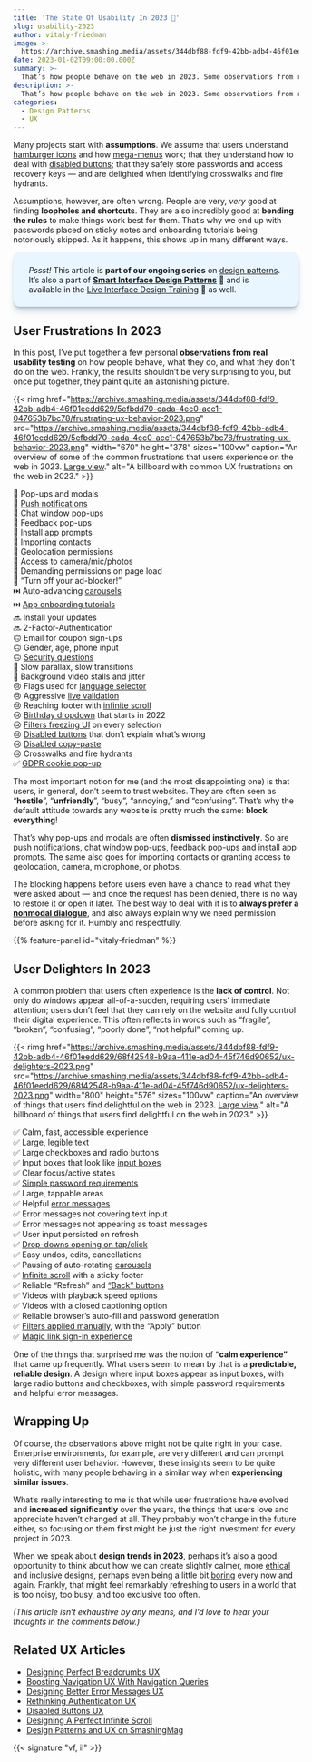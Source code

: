 ```yaml
---
title: 'The State Of Usability In 2023 🎊'
slug: usability-2023
author: vitaly-friedman
image: >-
  https://archive.smashing.media/assets/344dbf88-fdf9-42bb-adb4-46f01eedd629/892f360a-dc33-44c0-aba8-478b1edc7357/usability-2023.jpg
date: 2023-01-02T09:00:00.000Z
summary: >-
  That’s how people behave on the web in 2023. Some observations from real usability testing on what people do and what they don’t do on the web. From disabled copy-paste to magic link sign-in.
description: >-
  That’s how people behave on the web in 2023. Some observations from real usability testing on what people do and what they don’t do on the web. From disabled copy-paste to magic link sign-in.
categories:
  - Design Patterns
  - UX
---
```


Many projects start with **assumptions**. We assume that users understand [hamburger icons](https://twitter.com/alexmuench/status/1090550334286692352) and how [mega-menus](https://www.smashingmagazine.com/2021/05/frustrating-design-patterns-mega-dropdown-hover-menus/) work; that they understand how to deal with [disabled buttons](https://www.smashingmagazine.com/2021/08/frustrating-design-patterns-disabled-buttons/); that they safely store passwords and access recovery keys — and are delighted when identifying crosswalks and fire hydrants.

Assumptions, however, are often wrong. People are very, *very* good at finding **loopholes and shortcuts**. They are also incredibly good at **bending the rules** to make things work best for them. That’s why we end up with passwords placed on sticky notes and onboarding tutorials being notoriously skipped. As it happens, this shows up in many different ways.

<style>.course-intro{--shadow-color:206deg 31% 60%;background-color:#eaf6ff;border:1px solid #ecf4ff;box-shadow:0 .5px .6px hsl(var(--shadow-color) / .36),0 1.7px 1.9px -.8px hsl(var(--shadow-color) / .36),0 4.2px 4.7px -1.7px hsl(var(--shadow-color) / .36),.1px 10.3px 11.6px -2.5px hsl(var(--shadow-color) / .36);border-radius:11px;padding:1.35rem 1.65rem}@media (prefers-color-scheme:dark){.course-intro{--shadow-color:199deg 63% 6%;border-color:var(--block-separator-color,#244654);background-color:var(--accent-box-color,#19313c)}}</style>
  
<p class="course-intro"><em>Pssst!</em> This article is <strong>part of our ongoing series</strong> on <a href="/category/design-patterns">design patterns</a>. It’s also a part of <a style="font-weight:700" href="https://smart-interface-design-patterns.com/">Smart Interface Design Patterns</a>&nbsp;🍣 and is available in the <a href="https://smashingconf.com/online-workshops/workshops/interface-design-course-vitaly-friedman/">Live Interface Design Training</a>&nbsp;🍕 as well.</p>

## User Frustrations In 2023

In this post, I’ve put together a few personal **observations from real usability testing** on how people behave, what they do, and what they don't do on the web. Frankly, the results shouldn’t be very surprising to you, but once put together, they paint quite an astonishing picture.

{{< rimg href="https://archive.smashing.media/assets/344dbf88-fdf9-42bb-adb4-46f01eedd629/5efbdd70-cada-4ec0-acc1-047653b7bc78/frustrating-ux-behavior-2023.png" src="https://archive.smashing.media/assets/344dbf88-fdf9-42bb-adb4-46f01eedd629/5efbdd70-cada-4ec0-acc1-047653b7bc78/frustrating-ux-behavior-2023.png" width="670" height="378" sizes="100vw" caption="An overview of some of the common frustrations that users experience on the web in 2023. <a href='https://archive.smashing.media/assets/344dbf88-fdf9-42bb-adb4-46f01eedd629/5efbdd70-cada-4ec0-acc1-047653b7bc78/frustrating-ux-behavior-2023.png'>Large view</a>." alt="A billboard with common UX frustrations on the web in 2023." >}}

🚫 Pop-ups and modals  
🚫 [Push notifications](https://stephaniewalter.design/blog/the-ultimate-guide-to-not-fck-up-push-notifications/)  
🚫 Chat window pop-ups  
🚫 Feedback pop-ups  
🚫 Install app prompts  
🚫 Importing contacts  
🚫 Geolocation permissions  
🚫 Access to camera/mic/photos  
🚫 Demanding permissions on page load  
🚫 “Turn off your ad-blocker!”  
⏭️ Auto-advancing [carousels](https://www.smashingmagazine.com/2022/04/designing-better-carousel-ux/)  
⏭️ [App onboarding tutorials](https://uxdesign.cc/menu-of-ux-onboarding-patterns-and-when-to-use-them-3df2e3880fd1)  
🔜 Install your updates  
🔜 2-Factor-Authentication  
🙃 Email for coupon sign-ups  
🙃 Gender, age, phone input  
🙃 [Security questions](https://uxdesign.cc/the-ux-of-security-questions-4edbbb687e83)  
🤔 Slow parallax, slow transitions  
🤔 Background video stalls and jitter  
😢 Flags used for [language selector](https://www.smashingmagazine.com/2022/05/designing-better-language-selector/)  
😢 Aggressive [live validation](https://www.smashingmagazine.com/2022/09/inline-validation-web-forms-ux/)  
😢 Reaching footer with [infinite scroll](https://www.smashingmagazine.com/2022/03/designing-better-infinite-scroll/)  
😢 [Birthday dropdown](https://www.smashingmagazine.com/2021/05/frustrating-design-patterns-birthday-picker/) that starts in 2022  
😢 [Filters freezing UI](https://www.smashingmagazine.com/2021/07/frustrating-design-patterns-broken-frozen-filters/) on every selection  
😢 [Disabled buttons](https://www.smashingmagazine.com/2021/08/frustrating-design-patterns-disabled-buttons/) that don’t explain what’s wrong  
😢 [Disabled copy-paste](https://www.bitnative.com/2022/03/14/stop-disabling-copy-paste/)  
😢 Crosswalks and fire hydrants  
✅ [GDPR cookie pop-up](https://www.smashingmagazine.com/2019/04/privacy-ux-better-cookie-consent-experiences/)  


The most important notion for me (and the most disappointing one) is that users, in general, don’t seem to trust websites. They are often seen as “**hostile**”, “**unfriendly**”, “busy”, “annoying,” and “confusing”. That’s why the default attitude towards any website is pretty much the same: **block everything**!

That’s why pop-ups and modals are often **dismissed instinctively**. So are push notifications, chat window pop-ups, feedback pop-ups and install app prompts. The same also goes for importing contacts or granting access to geolocation, camera, microphone, or photos.
<!-- 
{{< rimg href="https://archive.smashing.media/assets/344dbf88-fdf9-42bb-adb4-46f01eedd629/f9a6c669-4991-4b7c-b8c0-c508b6872273/onboarding-loom.png" src="https://archive.smashing.media/assets/344dbf88-fdf9-42bb-adb4-46f01eedd629/f9a6c669-4991-4b7c-b8c0-c508b6872273/onboarding-loom.png" width="800" height="576" sizes="100vw" caption="Always prefer a nonmodal dialogue that can be collapsed and restored. Humble and respectful. Example: Loom. <a href='https://archive.smashing.media/assets/344dbf88-fdf9-42bb-adb4-46f01eedd629/f9a6c669-4991-4b7c-b8c0-c508b6872273/onboarding-loom.png'>Large view</a>." alt="Always prefer a nonmodal dialogue that can be collapsed and restored." >}} -->

The blocking happens before users even have a chance to read what they were asked about — and once the request has been denied, there is no way to restore it or open it later. The best way to deal with it is to **always prefer a** [**nonmodal dialogue**](https://www.nngroup.com/articles/modal-nonmodal-dialog/), and also always explain why we need permission before asking for it. Humbly and respectfully.

{{% feature-panel id="vitaly-friedman" %}}

## User Delighters In 2023

A common problem that users often experience is the **lack of control**. Not only do windows appear all-of-a-sudden, requiring users’ immediate attention; users don’t feel that they can rely on the website and fully control their digital experience. This often reflects in words such as “fragile”, “broken”, “confusing”, “poorly done”, “not helpful” coming up.

{{< rimg href="https://archive.smashing.media/assets/344dbf88-fdf9-42bb-adb4-46f01eedd629/68f42548-b9aa-411e-ad04-45f746d90652/ux-delighters-2023.png" src="https://archive.smashing.media/assets/344dbf88-fdf9-42bb-adb4-46f01eedd629/68f42548-b9aa-411e-ad04-45f746d90652/ux-delighters-2023.png" width="800" height="576" sizes="100vw" caption="An overview of things that users find delightful on the web in 2023.  <a href='https://archive.smashing.media/assets/344dbf88-fdf9-42bb-adb4-46f01eedd629/68f42548-b9aa-411e-ad04-45f746d90652/ux-delighters-2023.png'>Large view</a>." alt="A billboard of things that users find delightful on the web in 2023." >}}

✅ Calm, fast, accessible experience  
✅ Large, legible text  
✅ Large checkboxes and radio buttons  
✅ Input boxes that look like [input boxes](https://adamsilver.io/blog/form-design-from-zero-to-hero-all-in-one-blog-post/)  
✅ Clear focus/active states  
✅ [Simple password requirements](https://www.smashingmagazine.com/2022/08/authentication-ux-design-guidelines/)  
✅ Large, tappable areas  
✅ Helpful [error messages](https://www.smashingmagazine.com/2022/08/error-messages-ux-design/)  
✅ Error messages not covering text input  
✅ Error messages not appearing as toast messages  
✅ User input persisted on refresh  
✅ [Drop-downs opening on tap/click](https://www.smashingmagazine.com/2021/05/frustrating-design-patterns-mega-dropdown-hover-menus/)  
✅ Easy undos, edits, cancellations  
✅ Pausing of auto-rotating [carousels](https://www.smashingmagazine.com/2022/04/designing-better-carousel-ux/)  
✅ [Infinite scroll](https://www.smashingmagazine.com/2022/03/designing-better-infinite-scroll/) with a sticky footer  
✅ Reliable “Refresh” and [“Back” buttons](https://www.smashingmagazine.com/2022/08/back-button-ux-design/)  
✅ Videos with playback speed options  
✅ Videos with a closed captioning option  
✅ Reliable browser’s auto-fill and password generation  
✅ [Filters applied manually](https://www.smashingmagazine.com/2021/07/frustrating-design-patterns-broken-frozen-filters/), with the “Apply” button  
✅ [Magic link sign-in experience](https://www.smashingmagazine.com/2022/08/authentication-ux-design-guidelines/)  

One of the things that surprised me was the notion of **“calm experience”** that came up frequently. What users seem to mean by that is a **predictable, reliable design**. A design where input boxes appear as input boxes, with large radio buttons and checkboxes, with simple password requirements and helpful error messages.

## Wrapping Up

Of course, the observations above might not be quite right in your case. Enterprise environments, for example, are very different and can prompt very different user behavior. However, these insights seem to be quite holistic, with many people behaving in a similar way when **experiencing similar issues**.

What’s really interesting to me is that while user frustrations have evolved and **increased significantly** over the years, the things that users love and appreciate haven’t changed at all. They probably won’t change in the future either, so focusing on them first might be just the right investment for every project in 2023.

When we speak about **design trends in 2023**, perhaps it’s also a good opportunity to think about how we can create slightly calmer, more [ethical](https://www.smashingmagazine.com/2018/03/ethical-design-practical-getting-started-guide/) and inclusive designs, perhaps even being a little bit [boring](https://capwatkins.com/blog/the-boring-designer) every now and again. Frankly, that might feel remarkably refreshing to users in a world that is too noisy, too busy, and too exclusive too often.

*(This article isn’t exhaustive by any means, and I’d love to hear your thoughts in the comments below.)*

## Related UX Articles

- [Designing Perfect Breadcrumbs UX](https://www.smashingmagazine.com/2022/04/breadcrumbs-ux-design/)
- [Boosting Navigation UX With Navigation Queries](https://www.smashingmagazine.com/2022/04/designing-better-navigation-ux-queries/)
- [Designing Better Error Messages UX](https://www.smashingmagazine.com/2022/08/error-messages-ux-design/)
- [Rethinking Authentication UX](https://www.smashingmagazine.com/2022/08/authentication-ux-design-guidelines/)
- [Disabled Buttons UX](https://www.smashingmagazine.com/2021/08/frustrating-design-patterns-disabled-buttons/)
- [Designing A Perfect Infinite Scroll](https://www.smashingmagazine.com/2022/03/designing-better-infinite-scroll/)
- [Design Patterns and UX on SmashingMag](https://www.smashingmagazine.com/category/ux/)

{{< signature "vf, il" >}}
